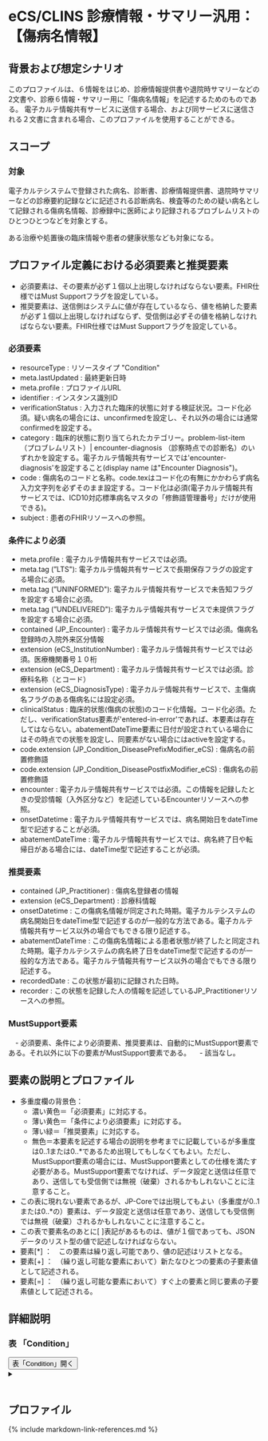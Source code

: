 # eCS/CLINS 診療情報・サマリー汎用：【傷病名情報】

## 背景および想定シナリオ
このプロファイルは、６情報をはじめ、診療情報提供書や退院時サマリーなどの2文書や、診療６情報・サマリー用に「傷病名情報」を記述するためのものである。
電子カルテ情報共有サービスに送信する場合、および同サービスに送信される２文書に含まれる場合、このプロファイルを使用することができる。


## スコープ

### 対象
電子カルテシステムで登録された病名、診断書、診療情報提供書、退院時サマリーなどの診療要約記録などに記述される診断病名、検査等のための疑い病名として記録される傷病名情報、診療録中に医師により記録されるプロブレムリストのひとつひとつなどを対象とする。

ある治療や処置後の臨床情報や患者の健康状態なども対象になる。


## プロファイル定義における必須要素と推奨要素
  - 必須要素は、その要素が必ず１個以上出現しなければならない要素。FHIR仕様ではMust Supportフラグを設定している。
  - 推奨要素は、送信側はシステムに値が存在しているなら、値を格納した要素が必ず１個以上出現しなければならず、受信側は必ずその値を格納しなければならない要素。FHIR仕様ではMust Supportフラグを設定している。

### 必須要素
  - resourceType : リソースタイプ "Condition"
  - meta.lastUpdated : 最終更新日時
  - meta.profile : プロファイルURL
  - identifier : インスタンス識別ID
  - verificationStatus : 入力された臨床的状態に対する検証状況。コード化必須。疑い病名の場合には、unconfirmedを設定し、それ以外の場合には通常confirmedを設定する。
  - category : 臨床的状態に割り当てられたカテゴリー。problem-list-item （プロブレムリスト）| encounter-diagnosis （診察時点での診断名）のいずれかを設定する。電子カルテ情報共有サービスでは'encounter-diagnosis'を設定すること(display name は"Encounter Diagnosis")。
  - code : 傷病名のコードと名称。code.texはコード化の有無にかかわらず病名入力文字列を必ずそのまま設定する。コード化は必須(電子カルテ情報共有サービスでは、ICD10対応標準病名マスタの「修飾語管理番号」だけが使用できる)。
  - subject : 患者のFHIRリソースへの参照。

### 条件により必須
  - meta.profile : 電子カルテ情報共有サービスでは必須。
  - meta.tag (”LTS"): 電子カルテ情報共有サービスで長期保存フラグの設定する場合に必須。
  - meta.tag (”UNINFORMED"): 電子カルテ情報共有サービスで未告知フラグを設定する場合に必須。
  - meta.tag (”UNDELIVERED"): 電子カルテ情報共有サービスで未提供フラグを設定する場合に必須。
  - contained (JP_Encounter) : 電子カルテ情報共有サービスでは必須。傷病名登録時の入院外来区分情報
  - extension (eCS_InstitutionNumber) : 電子カルテ情報共有サービスでは必須。医療機関番号１０桁
  - extension (eCS_Department) : 電子カルテ情報共有サービスでは必須。診療科名称（とコード）
  - extension (eCS_DiagnosisType) : 電子カルテ情報共有サービスで、主傷病名フラグのある傷病名には設定必須。
  - clinicalStatus : 臨床的状態(傷病の状態)のコード化情報。コード化必須。ただし、verificationStatus要素が'entered-in-error'であれば、本要素は存在してはならない。abatementDateTime要素に日付が設定されている場合にはその時点での状態を設定し、同要素がない場合にはactiveを設定する。
  - code.extension (JP_Condition_DiseasePrefixModifier_eCS) : 傷病名の前置修飾語
  - code.extension (JP_Condition_DiseasePostfixModifier_eCS) : 傷病名の前置修飾語
  - encounter : 電子カルテ情報共有サービスでは必須。この情報を記録したときの受診情報（入外区分など）を記述しているEncounterリソースへの参照。
  - onsetDatetime : 電子カルテ情報共有サービスでは、病名開始日をdateTime型で記述することが必須。
  - abatementDateTime : 電子カルテ情報共有サービスでは、病名終了日や転帰日がある場合には、dateTime型で記述することが必須。

### 推奨要素
  - contained (JP_Practitioner) : 傷病名登録者の情報
  - extension (eCS_Department) : 診療科情報
  - onsetDatetime : この傷病名情報が同定された時期。電子カルテシステムの病名開始日をdateTime型で記述するのが一般的な方法である。電子カルテ情報共有サービス以外の場合でもできる限り記述する。
  - abatementDateTime : この傷病名情報による患者状態が終了したと同定された時期。電子カルテシステムの病名終了日をdateTime型で記述するのが一般的な方法である。電子カルテ情報共有サービス以外の場合でもできる限り記述する。
  - recordedDate : この状態が最初に記録された日時。
  - recorder : この状態を記録した人の情報を記述しているJP_Practitionerリソースへの参照。

### MustSupport要素
　- 必須要素、条件により必須要素、推奨要素は、自動的にMustSupport要素である。それ以外に以下の要素がMustSupport要素である。
　- 該当なし。


## 要素の説明とプロファイル
  - 多重度欄の背景色：
    - 濃い黄色＝「必須要素」に対応する。
    - 薄い黄色＝「条件により必須要素」に対応する。
    - 薄い緑＝「推奨要素」に対応する。
    - 無色＝本要素を記述する場合の説明を参考までに記載しているが多重度は0..1または0..*であるため出現してもしなくてもよい。ただし、MustSupport要素の場合には、MustSupport要素としての仕様を満たす必要がある。MustSupport要素でなければ、データ設定と送信は任意であり、送信しても受信側では無視（破棄）されるかもしれないことに注意すること。
  - この表に現れない要素であるが、JP-Coreでは出現してもよい（多重度が0..1または0..*の）要素は、データ設定と送信は任意であり、送信しても受信側では無視（破棄）されるかもしれないことに注意すること。
  - この表で要素名のあとに[ ]表記があるものは、値が１個であっても、JSONデータのリスト型の値で記述しなければならない。
  - 要素[*] ：　この要素は繰り返し可能であり、値の記述はリストとなる。
  - 要素[+] ：　（繰り返し可能な要素において）新たなひとつの要素の子要素値として記述される。
  - 要素[=] ：　（繰り返し可能な要素において）すぐ上の要素と同じ要素の子要素値として記述される。

## 詳細説明


<script>
function details_open(onoff, idname, idCloseButton){
  var elem = document.getElementById(idname);
  elem.open = onoff;
  if (onoff == true){
    document.getElementById(idCloseButton).style.display = 'none';
  } else {
    document.getElementById(idCloseButton).style.display = 'inline';
  }
}
</script>


<h3>表 「Condition」</h3>
<button id="mrc" type="button" onclick="details_open(true,'TableDetails','mrc')">表「Condition」開く</button>
<details id="TableDetails">
<button type="button" onclick="details_open(false,'TableDetails', 'mrc')">閉じる</button>
<summary></summary>


<div id="Table_18042" class="htmlTable" align=center x:publishsource="Excel">

{% include ConditionTable.md %}

</div>


<button type="button" onclick="details_open(false,'TableDetails','mrc')">閉じる</button>
</details>

<br>

## プロファイル
{% include markdown-link-references.md %}